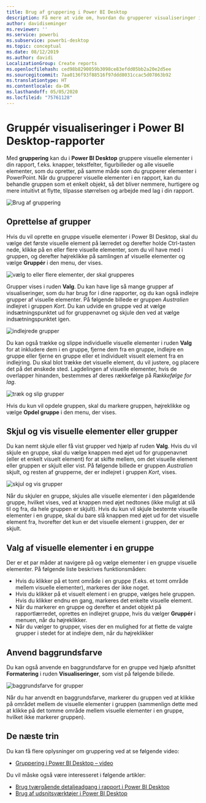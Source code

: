 ```yaml
---
title: Brug af gruppering i Power BI Desktop
description: Få mere at vide om, hvordan du grupperer visualiseringer i Power BI Desktop
author: davidiseminger
ms.reviewer: ''
ms.service: powerbi
ms.subservice: powerbi-desktop
ms.topic: conceptual
ms.date: 08/12/2019
ms.author: davidi
LocalizationGroup: Create reports
ms.openlocfilehash: ced98b8290059b3098ce83efdd05bb2a20e2d5ee
ms.sourcegitcommit: 7aa0136f93f88516f97ddd8031ccac5d07863b92
ms.translationtype: HT
ms.contentlocale: da-DK
ms.lasthandoff: 05/05/2020
ms.locfileid: "75761128"
---
```

# <a name="group-visuals-in-power-bi-desktop-reports"></a>Gruppér visualiseringer i Power BI Desktop-rapporter
Med **gruppering** kan du i **Power BI Desktop** gruppere visuelle elementer i din rapport, f.eks. knapper, tekstfelter, figurbilleder og alle visuelle elementer, som du opretter, på samme måde som du grupperer elementer i PowerPoint. Når du grupperer visuelle elementer i en rapport, kan du behandle gruppen som et enkelt objekt, så det bliver nemmere, hurtigere og mere intuitivt at flytte, tilpasse størrelsen og arbejde med lag i din rapport.

![Brug af gruppering](media/desktop-grouping-visuals/grouping-visuals-01.png)


## <a name="creating-groups"></a>Oprettelse af grupper

Hvis du vil oprette en gruppe visuelle elementer i Power BI Desktop, skal du vælge det første visuelle element på lærredet og derefter holde Ctrl-tasten nede, klikke på en eller flere visuelle elementer, som du vil have med i gruppen, og derefter højreklikke på samlingen af visuelle elementer og vælge **Gruppér** i den menu, der vises.

![vælg to eller flere elementer, der skal grupperes](media/desktop-grouping-visuals/grouping-visuals-02.png)

Grupper vises i ruden **Valg**. Du kan have lige så mange grupper af visualiseringer, som du har brug for i dine rapporter, og du kan også indlejre grupper af visuelle elementer. På følgende billede er gruppen *Australien* indlejret i gruppen *Kort*. Du kan udvide en gruppe ved at vælge indsætningspunktet ud for gruppenavnet og skjule den ved at vælge indsætningspunktet igen. 

![indlejrede grupper](media/desktop-grouping-visuals/grouping-visuals-03.png)

Du kan også trække og slippe individuelle visuelle elementer i ruden **Valg** for at inkludere dem i en gruppe, fjerne dem fra en gruppe, indlejre en gruppe eller fjerne en gruppe eller et individuelt visuelt element fra en indlejring. Du skal blot trække det visuelle element, du vil justere, og placere det på det ønskede sted. Lagdelingen af visuelle elementer, hvis de overlapper hinanden, bestemmes af deres rækkefølge på *Rækkefølge for lag*.

![træk og slip grupper](media/desktop-grouping-visuals/grouping-visuals-04.png)

Hvis du kun vil opdele gruppen, skal du markere gruppen, højreklikke og vælge **Opdel gruppe** i den menu, der vises.

## <a name="hide-and-show-visuals-or-groups"></a>Skjul og vis visuelle elementer eller grupper

Du kan nemt skjule eller få vist grupper ved hjælp af ruden **Valg**. Hvis du vil skjule en gruppe, skal du vælge knappen med øjet ud for gruppenavnet (eller et enkelt visuelt element) for at skifte mellem, om det visuelle element eller gruppen er skjult eller vist. På følgende billede er gruppen *Australien* skjult, og resten af grupperne, der er indlejret i gruppen *Kort*, vises.


![skjul og vis grupper](media/desktop-grouping-visuals/grouping-visuals-05.png)

Når du skjuler en gruppe, skjules alle visuelle elementer i den pågældende gruppe, hvilket vises, ved at knappen med øjet nedtones (ikke muligt at slå til og fra, da hele gruppen er skjult). Hvis du kun vil skjule bestemte visuelle elementer i en gruppe, skal du bare slå knappen med øjet ud for det visuelle element fra, hvorefter det kun er det visuelle element i gruppen, der er skjult.

## <a name="selecting-visuals-within-a-group"></a>Valg af visuelle elementer i en gruppe

Der er et par måder at navigere på og vælge elementer i en gruppe visuelle elementer. På følgende liste beskrives funktionsmåden:

* Hvis du klikker på et tomt område i en gruppe (f.eks. et tomt område mellem visuelle elementer), markeres der ikke noget.
* Hvis du klikker på et visuelt element i en gruppe, vælges hele gruppen. Hvis du klikker endnu en gang, markeres det enkelte visuelle element.
* Når du markerer en gruppe og derefter et andet objekt på rapportlærredet, oprettes en indlejret gruppe, hvis du vælger **Gruppér** i menuen, når du højreklikker.
* Når du vælger to grupper, vises der en mulighed for at flette de valgte grupper i stedet for at indlejre dem, når du højreklikker

## <a name="apply-background-color"></a>Anvend baggrundsfarve

Du kan også anvende en baggrundsfarve for en gruppe ved hjælp afsnittet **Formatering** i ruden **Visualiseringer**, som vist på følgende billede. 

![baggrundsfarve for grupper](media/desktop-grouping-visuals/grouping-visuals-06.png)

Når du har anvendt en baggrundsfarve, markerer du gruppen ved at klikke på området mellem de visuelle elementer i gruppen (sammenlign dette med at klikke på det tomme område mellem visuelle elementer i en gruppe, hvilket ikke markerer gruppen). 


## <a name="next-steps"></a>De næste trin
Du kan få flere oplysninger om gruppering ved at se følgende video:

* [Gruppering i Power BI Desktop – video](https://youtu.be/sf4n7VXoQHY?t=10)

Du vil måske også være interesseret i følgende artikler:

* [Brug tværgående detaljeadgang i rapport i Power BI Desktop](desktop-cross-report-drill-through.md)
* [Brug af udsnitsværktøjer i Power BI Desktop](visuals/power-bi-visualization-slicers.md)

